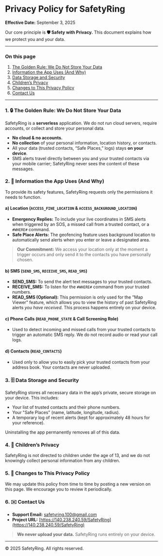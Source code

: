 # Privacy Policy for SafetyRing

**Effective Date:** September 3, 2025

Our core principle is **🛡️ Safety with Privacy.** This document explains how we protect you and your data.

---

### On this page
1.  [The Golden Rule: We Do Not Store Your Data](#1--the-golden-rule-we-do-not-store-your-data)
2.  [Information the App Uses (And Why)](#2--information-the-app-uses-and-why)
3.  [Data Storage and Security](#3--data-storage-and-security)
4.  [Children’s Privacy](#4--childrens-privacy)
5.  [Changes to This Privacy Policy](#5--changes-to-this-privacy-policy)
6.  [Contact Us](#6--contact-us)

---

### 1. 🔒 The Golden Rule: We Do Not Store Your Data

SafetyRing is a **serverless** application. We do not run cloud servers, require accounts, or collect and store your personal data.

-   **No cloud & no accounts.**
-   **No collection** of your personal information, location history, or contacts.
-   All your data (trusted contacts, “Safe Places,” logs) stays **on your device**.
-   SMS alerts travel directly between you and your trusted contacts via your mobile carrier; SafetyRing never sees the content of these messages.

### 2. 📱 Information the App Uses (And Why)

To provide its safety features, SafetyRing requests only the permissions it needs to function.

#### a) Location (`ACCESS_FINE_LOCATION` & `ACCESS_BACKGROUND_LOCATION`)
-   **Emergency Replies:** To include your live coordinates in SMS alerts when triggered by an SOS, a missed call from a trusted contact, or a `#WHERE#` command.
-   **Safe Place Alerts:** The geofencing feature uses background location to automatically send alerts when you enter or leave a designated area.
> **Our Commitment:** We access your location only at the moment a trigger occurs and only send it to the contacts you have personally chosen.

#### b) SMS (`SEND_SMS`, `RECEIVE_SMS`, `READ_SMS`)
-   **SEND_SMS:** To send the alert text messages to your trusted contacts.
-   **RECEIVE_SMS:** To listen for the `#WHERE#` command from your trusted numbers.
-   **READ_SMS (Optional):** This permission is only used for the "Map Viewer" feature, which allows you to view the history of past SafetyRing alerts *you have received*. This process happens entirely on your device.

#### c) Phone Calls (`READ_PHONE_STATE` & Call Screening Role)
-   Used to detect incoming and missed calls from your trusted contacts to trigger an automatic SMS reply. We do not record audio or read your call logs.

#### d) Contacts (`READ_CONTACTS`)
-   Used only to allow you to easily pick your trusted contacts from your address book. Your contacts are never uploaded.

### 3. 🗄️ Data Storage and Security

SafetyRing stores all necessary data in the app’s private, secure storage on your device. This includes:
-   Your list of trusted contacts and their phone numbers.
-   Your "Safe Places" (name, latitude, longitude, radius).
-   A temporary log of recent alerts (kept for approximately 48 hours for your reference).

Uninstalling the app permanently removes all of this data.

### 4. 👶 Children’s Privacy

SafetyRing is not directed to children under the age of 13, and we do not knowingly collect personal information from any children.

### 5. 📝 Changes to This Privacy Policy

We may update this policy from time to time by posting a new version on this page. We encourage you to review it periodically.

### 6. ✉️ Contact Us

-   **Support Email:** [safetyring.100@gmail.com](mailto:safetyring.100@gmail.com)
-   **Project URL:** [https://140.238.240.59/SafetyRing](https://140.238.240.59/SafetyRing)

> **We never upload your data.** SafetyRing runs entirely on your device.

---
© 2025 SafetyRing. All rights reserved.
